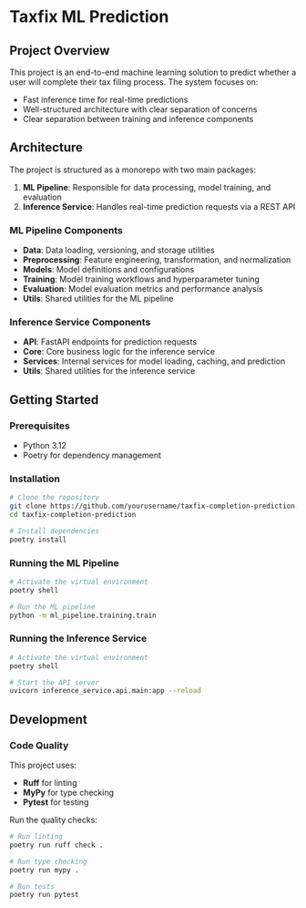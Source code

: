 # Taxfix ML Prediction

## Project Overview

This project is an end-to-end machine learning solution to predict whether a user will complete their tax filing process. The system focuses on:

- Fast inference time for real-time predictions
- Well-structured architecture with clear separation of concerns
- Clear separation between training and inference components

## Architecture

The project is structured as a monorepo with two main packages:

1. **ML Pipeline**: Responsible for data processing, model training, and evaluation
2. **Inference Service**: Handles real-time prediction requests via a REST API

### ML Pipeline Components

- **Data**: Data loading, versioning, and storage utilities
- **Preprocessing**: Feature engineering, transformation, and normalization
- **Models**: Model definitions and configurations
- **Training**: Model training workflows and hyperparameter tuning
- **Evaluation**: Model evaluation metrics and performance analysis
- **Utils**: Shared utilities for the ML pipeline

### Inference Service Components

- **API**: FastAPI endpoints for prediction requests
- **Core**: Core business logic for the inference service
- **Services**: Internal services for model loading, caching, and prediction
- **Utils**: Shared utilities for the inference service

## Getting Started

### Prerequisites

- Python 3.12
- Poetry for dependency management

### Installation

```bash
# Clone the repository
git clone https://github.com/yourusername/taxfix-completion-prediction.git
cd taxfix-completion-prediction

# Install dependencies
poetry install
```

### Running the ML Pipeline

```bash
# Activate the virtual environment
poetry shell

# Run the ML pipeline
python -m ml_pipeline.training.train
```

### Running the Inference Service

```bash
# Activate the virtual environment
poetry shell

# Start the API server
uvicorn inference_service.api.main:app --reload
```

## Development

### Code Quality

This project uses:
- **Ruff** for linting
- **MyPy** for type checking
- **Pytest** for testing

Run the quality checks:

```bash
# Run linting
poetry run ruff check .

# Run type checking
poetry run mypy .

# Run tests
poetry run pytest
```

